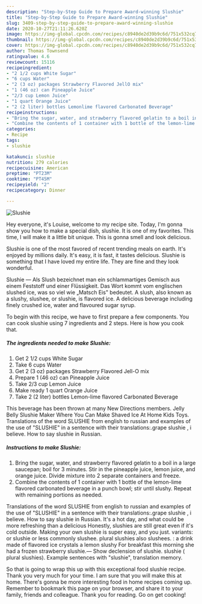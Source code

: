 ```yaml
---
description: "Step-by-Step Guide to Prepare Award-winning Slushie"
title: "Step-by-Step Guide to Prepare Award-winning Slushie"
slug: 3409-step-by-step-guide-to-prepare-award-winning-slushie
date: 2020-10-27T21:11:26.620Z
image: https://img-global.cpcdn.com/recipes/c8940de2d39b9c6d/751x532cq70/slushie-recipe-main-photo.jpg
thumbnail: https://img-global.cpcdn.com/recipes/c8940de2d39b9c6d/751x532cq70/slushie-recipe-main-photo.jpg
cover: https://img-global.cpcdn.com/recipes/c8940de2d39b9c6d/751x532cq70/slushie-recipe-main-photo.jpg
author: Thomas Townsend
ratingvalue: 4.6
reviewcount: 15116
recipeingredient:
- "2 1/2 cups White Sugar"
- "6 cups Water"
- "2 (3 oz) packages Strawberry Flavored JellO mix"
- "1 (46 oz) can Pineapple Juice"
- "2/3 cup Lemon Juice"
- "1 quart Orange Juice"
- "2 (2 liter) bottles Lemonlime flavored Carbonated Beverage"
recipeinstructions:
- "Bring the sugar, water, and strawberry flavored gelatin to a boil in a large saucepan; boil for 3 minutes. Stir in the pineapple juice, lemon juice, and orange juice. Divide mixture into 2 separate containers and freeze."
- "Combine the contents of 1 container with 1 bottle of the lemon-lime flavored carbonated beverage in a punch bowl; stir until slushy. Repeat with remaining portions as needed."
categories:
- Recipe
tags:
- slushie

katakunci: slushie 
nutrition: 279 calories
recipecuisine: American
preptime: "PT23M"
cooktime: "PT45M"
recipeyield: "2"
recipecategory: Dinner

---
```



![Slushie](https://img-global.cpcdn.com/recipes/c8940de2d39b9c6d/751x532cq70/slushie-recipe-main-photo.jpg)

Hey everyone, it's Louise, welcome to my recipe site. Today, I'm gonna show you how to make a special dish, slushie. It is one of my favorites. This time, I will make it a little bit unique. This is gonna smell and look delicious.

Slushie is one of the most favored of recent trending meals on earth. It's enjoyed by millions daily. It's easy, it is fast, it tastes delicious. Slushie is something that I have loved my entire life. They are fine and they look wonderful.

Slushie — Als Slush bezeichnet man ein schlammartiges Gemisch aus einem Feststoff und einer Flüssigkeit. Das Wort kommt vom englischen slushed ice, was so viel wie „Matsch Eis&#34; bedeutet. A slush, also known as a slushy, slushee, or slushie, is flavored ice. A delicious beverage including finely crushed ice, water and flavoured sugar syrup.


To begin with this recipe, we have to first prepare a few components. You can cook slushie using 7 ingredients and 2 steps. Here is how you cook that.

<!--inarticleads1-->

##### The ingredients needed to make Slushie:

1. Get 2 1/2 cups White Sugar
1. Take 6 cups Water
1. Get 2 (3 oz) packages Strawberry Flavored Jell-O mix
1. Prepare 1 (46 oz) can Pineapple Juice
1. Take 2/3 cup Lemon Juice
1. Make ready 1 quart Orange Juice
1. Take 2 (2 liter) bottles Lemon-lime flavored Carbonated Beverage


This beverage has been thrown at many New Directions members. Jelly Belly Slushie Maker Where You Can Make Shaved Ice At Home Kids Toys. Translations of the word SLUSHIE from english to russian and examples of the use of &#34;SLUSHIE&#34; in a sentence with their translations:.grape slushie , i believe. How to say slushie in Russian. 

<!--inarticleads2-->

##### Instructions to make Slushie:

1. Bring the sugar, water, and strawberry flavored gelatin to a boil in a large saucepan; boil for 3 minutes. Stir in the pineapple juice, lemon juice, and orange juice. Divide mixture into 2 separate containers and freeze.
1. Combine the contents of 1 container with 1 bottle of the lemon-lime flavored carbonated beverage in a punch bowl; stir until slushy. Repeat with remaining portions as needed.


Translations of the word SLUSHIE from english to russian and examples of the use of &#34;SLUSHIE&#34; in a sentence with their translations:.grape slushie , i believe. How to say slushie in Russian. It&#39;s a hot day, and what could be more refreshing than a delicious Honestly, slushies are still great even if it&#39;s cold outside. Making your own slushie is super easy, and you just. variants: or slushie or less commonly slushee. plural slushies also slushees. : a drink made of flavored ice crystals a lemon slushy For breakfast this morning she had a frozen strawberry slushie.— Show declension of slushie. slushie ( plural slushies). Example sentences with &#34;slushie&#34;, translation memory. 

So that is going to wrap this up with this exceptional food slushie recipe. Thank you very much for your time. I am sure that you will make this at home. There's gonna be more interesting food in home recipes coming up. Remember to bookmark this page on your browser, and share it to your family, friends and colleague. Thank you for reading. Go on get cooking!
